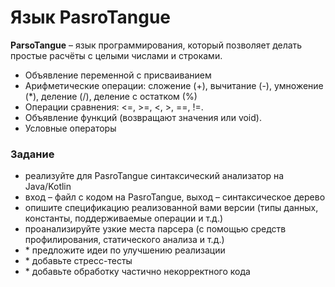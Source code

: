 # Язык PasroTangue

**ParsoTangue** – язык программирования, который позволяет делать простые расчёты с целыми числами и строками.
- Объявление переменной с присваиванием
- Арифметические операции: сложение (+), вычитание (-), умножение (*), деление (/), деление с остатком (%)
- Операции сравнения: <=, >=, <, >, ==, !=.
- Объявление функций (возвращают значения или void).
- Условные операторы

### Задание
- реализуйте для PasroTangue синтаксический анализатор на Java/Kotlin
- вход – файл с кодом на PasroTangue, выход – синтаксическое дерево
- опишите спецификацию реализованной вами версии (типы данных, константы,
  поддерживаемые операции и т.д.)
- проанализируйте узкие места парсера (с помощью средств профилирования, статического анализа и т.д.)
- \* предложите идеи по улучшению реализации
- \* добавьте стресс-тесты
- \* добавьте обработку частично некорректного кода